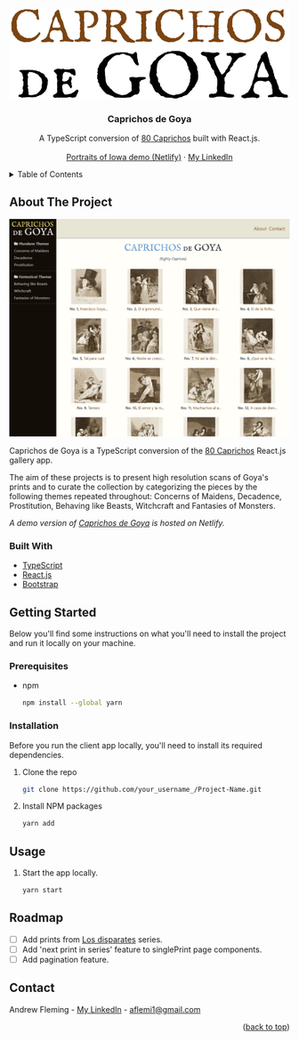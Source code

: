 <div id="top"></div>

<!-- PROJECT LOGO -->
<br />
<div align="center">
  <a href="https://caprichos-de-goya.netlify.app/">
    <img src="src/images/caprichos-de-goya.png" alt="Logo">
  </a>

  <h3 align="center">Caprichos de Goya</h3>

  <p align="center">
    A TypeScript conversion of <a href="https://github.com/AndrewJFleming/80-caprichos">80 Caprichos</a> built with React.js.
    <br />
    <br />
        <a href="https://caprichos-de-goya.netlify.app/">Portraits of Iowa demo (Netlify)</a>
    ·
    <a href="https://www.linkedin.com/in/andrew-j-fleming-web-dev">My LinkedIn</a>
</div>

<!-- TABLE OF CONTENTS -->
<details>
  <summary>Table of Contents</summary>
  <ol>
    <li>
      <a href="#about-the-project">About The Project</a>
      <ul>
        <li><a href="#built-with">Built With</a></li>
      </ul>
    </li>
    <li>
      <a href="#getting-started">Getting Started</a>
      <ul>
        <li><a href="#prerequisites">Prerequisites</a></li>
        <li><a href="#installation">Installation</a></li>
      </ul>
    </li>
    <li><a href="#usage">Usage</a></li>
    <li><a href="#roadmap">Roadmap</a></li>
    <li><a href="#contact">Contact</a></li>
  </ol>
</details>

<!-- ABOUT THE PROJECT -->

## About The Project

[![Project Screen Shot][project-screenshot]](https://caprichos-de-goya.netlify.app/)

Caprichos de Goya is a TypeScript conversion of the <a href="https://github.com/AndrewJFleming/80-caprichos">80 Caprichos</a> React.js gallery app.

The aim of these projects is to present high resolution scans of Goya's prints and to curate the collection by categorizing the pieces by the following themes repeated throughout: Concerns of Maidens, Decadence, Prostitution, Behaving like Beasts, Witchcraft and Fantasies of Monsters.

_A demo version of <a href="https://caprichos-de-goya.netlify.app/">Caprichos de Goya</a> is hosted on Netlify._

### Built With

- [TypeScript](https://www.typescriptlang.org/)
- [React.js](https://reactjs.org/)
- [Bootstrap](https://getbootstrap.com)

<!-- GETTING STARTED -->

## Getting Started

Below you'll find some instructions on what you'll need to install the project and run it locally on your machine.

### Prerequisites

- npm
  ```sh
  npm install --global yarn
  ```

### Installation

Before you run the client app locally, you'll need to install its required dependencies.

1. Clone the repo

   ```sh
   git clone https://github.com/your_username_/Project-Name.git
   ```

2. Install NPM packages

   ```sh
   yarn add
   ```

<!-- USAGE EXAMPLES -->

## Usage

1. Start the app locally.

   ```sh
   yarn start
   ```

<!-- ROADMAP -->

## Roadmap

- [ ] Add prints from <a href="https://en.wikipedia.org/wiki/Los_disparates">Los disparates</a> series.
- [ ] Add 'next print in series' feature to singlePrint page components.
- [ ] Add pagination feature.

<!-- CONTACT -->

## Contact

Andrew Fleming - [My LinkedIn](https://www.linkedin.com/in/andrew-j-fleming-web-dev) - aflemi1@gmail.com

<p align="right">(<a href="#top">back to top</a>)</p>

[project-screenshot]: src/images/screenshot.png
